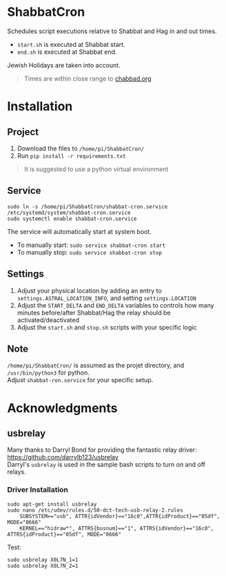 # ShabbatCron
Schedules script executions relative to Shabbat and Hag in and out times.

* `start.sh` is executed at Shabbat start.
* `end.sh` is executed at Shabbat end.

Jewish Holidays are taken into account.

> Times are within close range to [chabbad.org](https://www.chabad.org/calendar/candlelighting_cdo/aid/6226/locationid/531/locationtype/1/save/1/jewish/Shabbat-Candle-Lighting-Times.htm)

# Installation
## Project
1. Download the files to `/home/pi/ShabbatCron/` 
1. Run `pip install -r requirements.txt`
> It is suggested to use a python virtual environment
## Service
```
sudo ln -s /home/pi/ShabbatCron/shabbat-cron.service /etc/systemd/system/shabbat-cron.service
sudo systemctl enable shabbat-cron.service
```
The service will automatically start at system boot.
* To manually start:
`sudo service shabbat-cron start`
* To manually stop:
`sudo service shabbat-cron stop`

## Settings
1. Adjust your physical location by adding an entry to `settings.ASTRAL_LOCATION_INFO`, and setting `settings.LOCATION`
1. Adjust the `START_DELTA` and `END_DELTA` variables to controls how many minutes before/after Shabbat/Hag the relay should be activated/deactivated
1. Adjust the `start.sh` and `stop.sh` scripts with your specific logic

## Note
`/home/pi/ShabbatCron/` is assumed as the projet directory, and `/usr/bin/python3` for python.<BR>
Adjust `shabbat-ron.service` for your specific setup.

# Acknowledgments
## usbrelay
Many thanks to Darryl Bond for providing the fantastic relay driver: https://github.com/darrylb123/usbrelay
<BR>Darryl's `usbrelay` is used in the sample bash scripts to turn on and off relays.

### Driver Installation
```
sudo apt-get install usbrelay
sudo nano /etc/udev/rules.d/50-dct-tech-usb-relay-2.rules
    SUBSYSTEM=="usb", ATTR{idVendor}=="16c0",ATTR{idProduct}=="05df", MODE="0666"
    KERNEL=="hidraw*", ATTRS{busnum}=="1", ATTRS{idVendor}=="16c0", ATTRS{idProduct}=="05df", MODE="0666"
```
Test:
```
sudo usbrelay X0L7N_1=1
sudo usbrelay X0L7N_2=1
```
